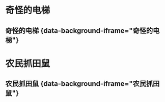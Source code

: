 # 奇怪的电梯
## 奇怪的电梯 {data-background-iframe="奇怪的电梯"}

# 农民抓田鼠
## 农民抓田鼠 {data-background-iframe="农民抓田鼠"}
